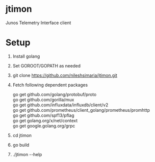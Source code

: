 # jtimon
Junos Telemetry Interface client

# Setup

1. Install golang
2. Set GOROOT/GOPATH as needed
3. git clone https://github.com/nileshsimaria/jtimon.git
4. Fetch following dependent packages

    go get github.com/golang/protobuf/proto<br>
    go get github.com/gorilla/mux<br>
    go get github.com/influxdata/influxdb/client/v2<br>
    go get github.com/prometheus/client_golang/prometheus/promhttp<br>
    go get github.com/spf13/pflag<br>
    go get golang.org/x/net/context<br>
    go get google.golang.org/grpc<br>

5. cd jtimon
6. go build
7. ./jtimon --help
